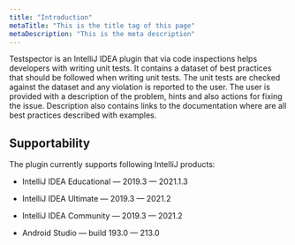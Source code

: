 ```yaml
---
title: "Introduction"
metaTitle: "This is the title tag of this page"
metaDescription: "This is the meta description"
---
```


  Testspector is an IntelliJ IDEA plugin that via code inspections helps developers with writing unit tests. It contains a dataset of best practices that should be followed when writing unit tests.
  The unit tests are checked against the dataset and any violation is reported to the user. The user is provided with a description of the problem, hints and also actions for fixing the issue.
  Description also contains links to the documentation where are all best practices described with examples.

## Supportability

The plugin currently supports following IntelliJ products:
* IntelliJ IDEA Educational — 2019.3 — 2021.1.3

* IntelliJ IDEA Ultimate — 2019.3 — 2021.2

* IntelliJ IDEA Community — 2019.3 — 2021.2

* Android Studio — build 193.0 — 213.0

